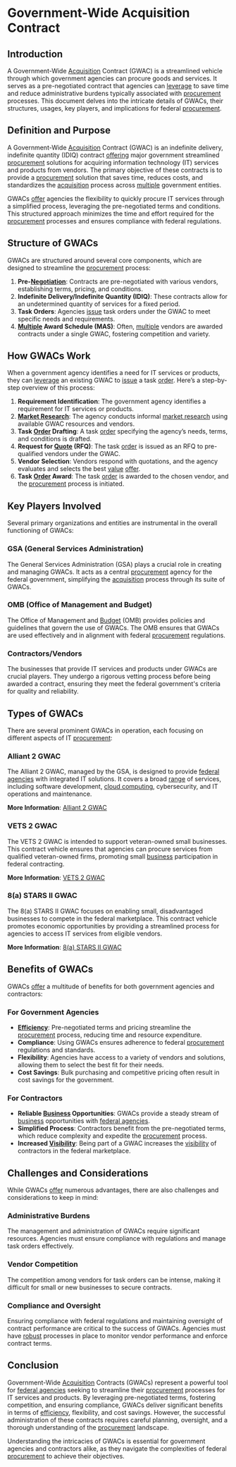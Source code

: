 # Government-Wide Acquisition Contract

## Introduction
A Government-Wide [Acquisition](../a/acquisition.md) Contract (GWAC) is a streamlined vehicle through which government agencies can procure goods and services. It serves as a pre-negotiated contract that agencies can [leverage](../l/leverage.md) to save time and reduce administrative burdens typically associated with [procurement](../p/procurement.md) processes. This document delves into the intricate details of GWACs, their structures, usages, key players, and implications for federal [procurement](../p/procurement.md).

## Definition and Purpose
A Government-Wide [Acquisition](../a/acquisition.md) Contract (GWAC) is an indefinite delivery, indefinite quantity (IDIQ) contract [offering](../o/offering.md) major government streamlined [procurement](../p/procurement.md) solutions for acquiring information technology (IT) services and products from vendors. The primary objective of these contracts is to provide a [procurement](../p/procurement.md) solution that saves time, reduces costs, and standardizes the [acquisition](../a/acquisition.md) process across [multiple](../m/multiple.md) government entities.

GWACs [offer](../o/offer.md) agencies the flexibility to quickly procure IT services through a simplified process, leveraging the pre-negotiated terms and conditions. This structured approach minimizes the time and effort required for the [procurement](../p/procurement.md) processes and ensures compliance with federal regulations.

## Structure of GWACs
GWACs are structured around several core components, which are designed to streamline the [procurement](../p/procurement.md) process:

1. **Pre-[Negotiation](../n/negotiation.md)**: Contracts are pre-negotiated with various vendors, establishing terms, pricing, and conditions.
2. **Indefinite Delivery/Indefinite Quantity (IDIQ)**: These contracts allow for an undetermined quantity of services for a fixed period.
3. **Task Orders**: Agencies [issue](../i/issue.md) task orders under the GWAC to meet specific needs and requirements.
4. **[Multiple](../m/multiple.md) Award Schedule (MAS)**: Often, [multiple](../m/multiple.md) vendors are awarded contracts under a single GWAC, fostering competition and variety.

## How GWACs Work
When a government agency identifies a need for IT services or products, they can [leverage](../l/leverage.md) an existing GWAC to [issue](../i/issue.md) a task [order](../o/order.md). Here’s a step-by-step overview of this process:

1. **Requirement Identification**: The government agency identifies a requirement for IT services or products.
2. **[Market Research](../m/market_research.md)**: The agency conducts informal [market research](../m/market_research.md) using available GWAC resources and vendors.
3. **Task [Order](../o/order.md) Drafting**: A task [order](../o/order.md) specifying the agency’s needs, terms, and conditions is drafted.
4. **Request for [Quote](../q/quote.md) (RFQ)**: The task [order](../o/order.md) is issued as an RFQ to pre-qualified vendors under the GWAC.
5. **Vendor Selection**: Vendors respond with quotations, and the agency evaluates and selects the best [value](../v/value.md) [offer](../o/offer.md).
6. **Task [Order](../o/order.md) Award**: The task [order](../o/order.md) is awarded to the chosen vendor, and the [procurement](../p/procurement.md) process is initiated.

## Key Players Involved
Several primary organizations and entities are instrumental in the overall functioning of GWACs:

### GSA (General Services Administration)
The General Services Administration (GSA) plays a crucial role in creating and managing GWACs. It acts as a central [procurement](../p/procurement.md) agency for the federal government, simplifying the [acquisition](../a/acquisition.md) process through its suite of GWACs.

### OMB (Office of Management and Budget)
The Office of Management and [Budget](../b/budget.md) (OMB) provides policies and guidelines that govern the use of GWACs. The OMB ensures that GWACs are used effectively and in alignment with federal [procurement](../p/procurement.md) regulations.

### Contractors/Vendors
The businesses that provide IT services and products under GWACs are crucial players. They undergo a rigorous vetting process before being awarded a contract, ensuring they meet the federal government's criteria for quality and reliability.

## Types of GWACs
There are several prominent GWACs in operation, each focusing on different aspects of IT [procurement](../p/procurement.md):

### Alliant 2 GWAC
The Alliant 2 GWAC, managed by the GSA, is designed to provide [federal agencies](../f/federal_agencies.md) with integrated IT solutions. It covers a broad [range](../r/range.md) of services, including software development, [cloud computing](../c/cloud_computing_in_trading.md), cybersecurity, and IT operations and maintenance.

**More Information**: [Alliant 2 GWAC](https://www.gsa.gov/acquisition/products-services/professional-services/gwacs/alliant-2-gwac)

### VETS 2 GWAC
The VETS 2 GWAC is intended to support veteran-owned small businesses. This contract vehicle ensures that agencies can procure services from qualified veteran-owned firms, promoting small [business](../b/business.md) participation in federal contracting.

**More Information**: [VETS 2 GWAC](https://www.gsa.gov/acquisition/products-services/professional-services/gwacs/vets-2)

### 8(a) STARS II GWAC
The 8(a) STARS II GWAC focuses on enabling small, disadvantaged businesses to compete in the federal marketplace. This contract vehicle promotes economic opportunities by providing a streamlined process for agencies to access IT services from eligible vendors.

**More Information**: [8(a) STARS II GWAC](https://www.gsa.gov/acquisition/products-services/professional-services/gwacs/8a-stars-ii)

## Benefits of GWACs
GWACs [offer](../o/offer.md) a multitude of benefits for both government agencies and contractors:

### For Government Agencies
- **[Efficiency](../e/efficiency.md)**: Pre-negotiated terms and pricing streamline the [procurement](../p/procurement.md) process, reducing time and resource expenditure.
- **Compliance**: Using GWACs ensures adherence to federal [procurement](../p/procurement.md) regulations and standards.
- **Flexibility**: Agencies have access to a variety of vendors and solutions, allowing them to select the best fit for their needs.
- **Cost Savings**: Bulk purchasing and competitive pricing often result in cost savings for the government.

### For Contractors
- **Reliable [Business](../b/business.md) Opportunities**: GWACs provide a steady stream of [business](../b/business.md) opportunities with [federal agencies](../f/federal_agencies.md).
- **Simplified Process**: Contractors benefit from the pre-negotiated terms, which reduce complexity and expedite the [procurement](../p/procurement.md) process.
- **Increased [Visibility](../v/visibility.md)**: Being part of a GWAC increases the [visibility](../v/visibility.md) of contractors in the federal marketplace.

## Challenges and Considerations
While GWACs [offer](../o/offer.md) numerous advantages, there are also challenges and considerations to keep in mind:

### Administrative Burdens
The management and administration of GWACs require significant resources. Agencies must ensure compliance with regulations and manage task orders effectively.

### Vendor Competition
The competition among vendors for task orders can be intense, making it difficult for small or new businesses to secure contracts.

### Compliance and Oversight
Ensuring compliance with federal regulations and maintaining oversight of contract performance are critical to the success of GWACs. Agencies must have [robust](../r/robust.md) processes in place to monitor vendor performance and enforce contract terms.

## Conclusion
Government-Wide [Acquisition](../a/acquisition.md) Contracts (GWACs) represent a powerful tool for [federal agencies](../f/federal_agencies.md) seeking to streamline their [procurement](../p/procurement.md) processes for IT services and products. By leveraging pre-negotiated terms, fostering competition, and ensuring compliance, GWACs deliver significant benefits in terms of [efficiency](../e/efficiency.md), flexibility, and cost savings. However, the successful administration of these contracts requires careful planning, oversight, and a thorough understanding of the [procurement](../p/procurement.md) landscape.

Understanding the intricacies of GWACs is essential for government agencies and contractors alike, as they navigate the complexities of federal [procurement](../p/procurement.md) to achieve their objectives.